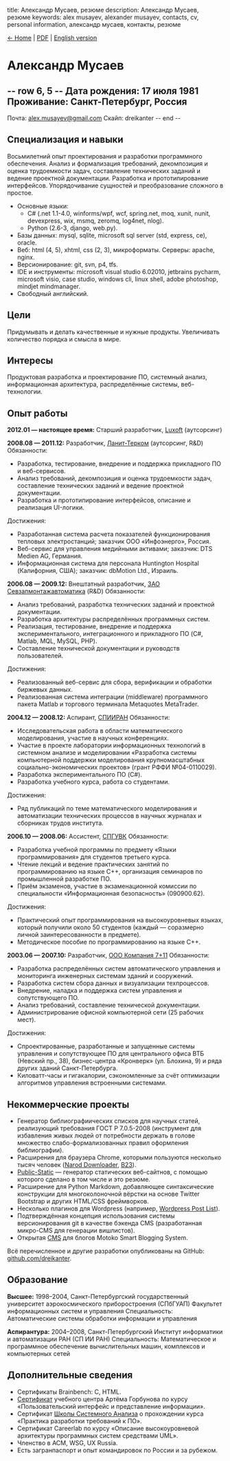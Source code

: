 title: Александр Мусаев, резюме
description: Александр Мусаев, резюме
keywords: alex musayev, alexander musayev, contacts, cv, personal information, александр мусаев, контакты, резюме

<div class="nav noprint">
<a href="/">← Home</a> |
<a href="/alexm-cv-ru.pdf">PDF</a> |
<a href="/cv-en.html">English version</a>
</div>

# Александр Мусаев

-- row 6, 5 --
Дата рождения: 17 июля 1981
Проживание: Санкт-Петербург, Россия
--
Почта: alex.musayev@gmail.com
Скайп: dreikanter
-- end --

## Специализация и навыки

Восьмилетний опыт проектирования и разработки программного обеспечения. Анализ и формализация требований, декомпозиция и оценка трудоемкости задач, составление технических заданий и ведение проектной документации. Разработка и прототипирование интерфейсов. Упорядочивание сущностей и преобразование сложного в простое.

* Основные языки:
	* C# (.net 1.1-4.0, winforms/wpf, wcf, spring.net, moq, xunit, nunit, devexpress, wix, msmq, zeromq, log4net, nlog).
	* Python (2.6-3, django, web.py).
* Базы данных: mysql, sqlite, microsoft sql server (std, express, ce), oracle.
* Веб: html (4, 5), xhtml, css (2, 3), микроформаты. Серверы: apache, nginx.
* Версионирование: git, svn, p4, tfs.
* IDE и инструменты: microsoft visual studio 6.0­2010, jetbrains pycharm, microsoft visio, case studio, windows cli, linux shell, adobe photoshop, mindjet mindmanager.
* Свободный английский.

## Цели

Придумывать и делать качественные и нужные продукты. Увеличивать количество порядка и смысла в мире.

## Интересы

Продуктовая разработка и проектирование ПО, системный анализ, информационная архитектура, распределённые системы, веб-технологии.

## Опыт работы

**2012.01 — настоящее время:** Старший разработчик, [Luxoft](http://luxoft.com) (аутсорсинг)

**2008.08 — 2011.12:** Разработчик, [Ланит-Терком](http://lanit-tercom.ru) (аутсорсинг, R&D)
Обязанности:

* Разработка, тестирование, внедрение и поддержка прикладного ПО и веб-сервисов.
* Анализ требований, декомпозиция и оценка трудоемкости задач, составление технических заданий и ведение проектной документации.
* Разработка и прототипирование интерфейсов, описание и реализация UI-логики.

Достижения:

* Разработанная система расчета показателей функционирования тепловых электростанций; заказчик ООО «Инфоэнерго», Россия.
* Веб-сервис для управления медийными активами; заказчик: DTS Medien AG, Германия.
* Информационная система для персонала Huntington Hospital (Калифорния, США); заказчик: dbMotion Ltd., Израиль.

**2006.08 — 2009.12:** Внештатный разработчик, [ЗАО Севзапмонтажавтоматика](http://szma.com) (R&D)
Обязанности:

* Анализ требований, разработка технических заданий и проектной документации.
* Разработка архитектуры распределённых программных систем.
* Реализация, тестирование, внедрение и поддержка экспериментального, интеграционного и прикладного ПО (C#, Matlab, MQL, MySQL, PHP).
* Составление технической документации и руководств пользователей.

Достижения:

* Реализованный веб-сервис для сбора, верификации и обработки биржевых данных.
* Реализованная система интеграции (middleware) программного пакета Matlab и торгового терминала Metaquotes MetaTrader.

**2004.12 — 2008.12:** Аспирант, [СПИИРАН](http://spiiras.nw.ru)
Обязанности:

* Исследовательская работа в области математического моделирования, участие в научных конференциях.
* Участие в проекте лаборатории информационных технологий в системном анализе и моделировании «Разработка системы компьютерной поддержки моделирования крупномасштабных социально-экономических проектов» (грант РФФИ №04-0110029).
* Разработка экспериментального ПО (C#).
* Разработка учебного курса, работа со студентами.

Достижения:

* Ряд публикаций по теме математического моделирования и автоматизации технических процессов в научных журналах и сборниках трудов института.

**2006.10 — 2008.06:** Ассистент, [СПГУВК](http://spbuwc.ru)
Обязанности:

* Разработка учебной программы по предмету «Языки программирования» для студентов третьего курса.
* Чтение лекций и ведение практических занятий по программированию на языке C++, организация семинаров по промышленной разработке ПО.
* Приём экзаменов, участие в экзаменационной комиссии по специальности «Информационная безопасность» (090900.62).

Достижения:

* Практический опыт программирования на высокоуровневых языках, который получили около 50 студентов (каждый — соразмерно личной заинтересованности в предмете).
* Методическое пособие по программированию на языке C++.

**2003.06 — 2007.10:** Разработчик, [ООО Компания 7+11](http://7plus11.ru)
Обязанности:

* Разработка распределённых систем автоматического управления и мониторинга инженерных системам зданий и сооружений.
* Разработка систем сбора данных и визуализации техпроцессов.
* Внедрение, наладка и поддержка систем управления и сопутствующего ПО.
* Анализ требований, составление технической документации.
* Администрирование офисной компьютерной сети (25 рабочих мест).

Достижения:

* Спроектированные, разработанные и запущенные системы управления и сопутствующее ПО для центрального офиса ВТБ (Невский пр., 38), бизнес-центра «Кронверк» (ул. Блохина, 9) и ряда других зданий Санкт-Петербурга.
* Киловатт-часы и гигакалории, сэкономленные за счёт оптимизации алгоритмов управления встроенными системами.

## Некоммерческие проекты

* Генератор библиографиических списков для научных статей, реализующий требования ГОСТ Р 7.0.5-2008 (инструмент для избавления живых людей от потребности держать в голове множество слабо-формализованных правил оформления библиографии).
* Расширения для браузера Chrome, которыми пользуются несколько тысяч человек ([Narod Downloader](http://b23.ru/33f6), [B23](http://b23.ru/33f7)).
* [Public-Static](https://github.com/dreikanter/public-static) — генератор статических веб-сайтнов, с помощью которого сделано в том числе и это резюме.
* Расширение для Python Markdown, добавляющее синтаксические конструкции для многоколоночной вёрстки на основе Twitter Bootstrap и других HTML/CSS фреймворков.
* Несколько плагинов для Wordpress (например, [Wordpress Post List](https://github.com/dreikanter/wordpress-post-list)).
* Подтверждённая концепция использования системы версионирования git в качестве бэкенда CMS (разработанная микро-CMS для генерации вишлистов).
* Открытая [CMS](https://github.com/dreikanter/motoko) для блогов Motoko Smart Blogging System.

Всё перечисленное и другие разработки опубликованы на GitHub: [github.com/dreikanter](https://github.com/dreikanter/).

## Образование

**Высшее:** 1998–2004, Санкт-Петербургский государственный университет аэрокосмического приборостроения (СПбГУАП)
Факультет информационных систем и управления
Специальность: Автоматические системы обработки информации и управления


**Аспирантура:** 2004–2008, Санкт-Петербургский Институт информатики и автоматизации РАН
(СП ИИ РАН)
Специальность: Математическое и программное обеспечение вычислительных машин, комплексов и компьютерных сетей

## Дополнительные сведения

* Сертификаты Brainbench: С, HTML.
* [Сертификат](http://artgorbunov.ru/educenter/certificate/b92253850c0147cb7cc68f4b7c10f572/) учебного центра Артёма Горбунова по курсу «Пользовательский интерфейс и представление информации».
* Сертификат [Школы Системного Анализа](http://school.system-analysis.ru/) о прохождении курса «Практика разработки требований к ПО».
* Сертификат Careerlab по курсу «Описание высокоуровневой архитектуры программных систем средствами UML».
* Членство в ACM, WSG, UX Russia.
* Есть загранпаспорт и опыт командировок по России и за рубежом.
